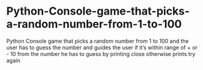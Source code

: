 # Python-Console-game-that-picks-a-random-number-from-1-to-100
Python Console game that picks a random number from 1 to 100 and the user has to guess the number and guides the user if it’s within range of + or - 10 from the number he has to guess by printing close otherwise prints try again 
